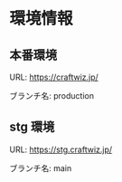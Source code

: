 # 環境情報

## 本番環境

URL: https://craftwiz.jp/

ブランチ名: production

## stg 環境

URL: https://stg.craftwiz.jp/

ブランチ名: main
